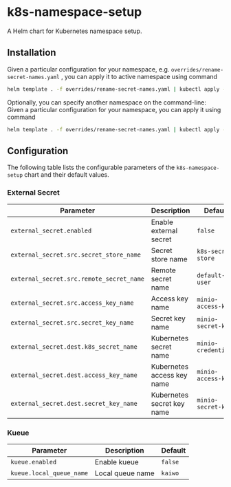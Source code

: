 # k8s-namespace-setup

A Helm chart for Kubernetes namespace setup.

## Installation

Given a particular configuration for your namespace, e.g. `overrides/rename-secret-names.yaml` , you can apply it to active namespace using command

```sh
helm template . -f overrides/rename-secret-names.yaml | kubectl apply -f -
```

Optionally, you can specify another namespace on the command-line:
Given a particular configuration for your namespace, you can apply it using command

```sh
helm template . -f overrides/rename-secret-names.yaml | kubectl apply -n <NAMESPACE> -f -
```

## Configuration

The following table lists the configurable parameters of the `k8s-namespace-setup` chart and their default values.

### External Secret

| Parameter                                      | Description                                      | Default                        |
|------------------------------------------------|--------------------------------------------------|--------------------------------|
| `external_secret.enabled` | Enable external secret                           | `false` |
| `external_secret.src.secret_store_name` | Secret store name                                | `k8s-secret-store` |
| `external_secret.src.remote_secret_name` | Remote secret name                               | `default-user` |
| `external_secret.src.access_key_name` | Access key name                                  | `minio-access-key` |
| `external_secret.src.secret_key_name` | Secret key name                                  | `minio-secret-key` |
| `external_secret.dest.k8s_secret_name` | Kubernetes secret name                           | `minio-credentials` |
| `external_secret.dest.access_key_name` | Kubernetes access key name                       | `minio-access-key` |
| `external_secret.dest.secret_key_name` | Kubernetes secret key name                       | `minio-secret-key` |

### Kueue

| Parameter                                      | Description                                      | Default                        |
|------------------------------------------------|--------------------------------------------------|--------------------------------|
| `kueue.enabled` | Enable kueue                                     | `false` |
| `kueue.local_queue_name` | Local queue name                                 | `kaiwo` |
